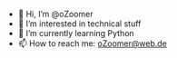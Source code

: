 - 👋 Hi, I’m @oZoomer
- 👀 I’m interested in technical stuff
- 🌱 I’m currently learning Python
- 📫 How to reach me:
  oZoomer@web.de

<!---
oZoomer/oZoomer is a ✨ special ✨ repository because its `README.md` (this file) appears on your GitHub profile.
You can click the Preview link to take a look at your changes.
--->
